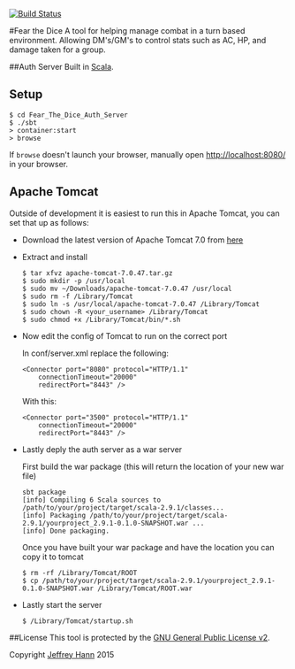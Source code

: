[![Build Status](https://travis-ci.org/fear-the-dice/auth.svg)](https://travis-ci.org/fear-the-dice/auth)

#Fear the Dice
A tool for helping manage combat in a turn based environment. Allowing DM's/GM's to control stats such as AC, HP, and damage taken for a group.

##Auth Server
Built in [Scala](http://www.scala-lang.org/).

## Setup

```
$ cd Fear_The_Dice_Auth_Server
$ ./sbt
> container:start
> browse
```

If `browse` doesn't launch your browser, manually open [http://localhost:8080/](http://localhost:8080/) in your browser.

## Apache Tomcat
Outside of development it is easiest to run this in Apache Tomcat, you can set that up as follows:

+ Download the latest version of Apache Tomcat 7.0 from [here](http://tomcat.apache.org/download-70.cgi)
+ Extract and install

    ```
    $ tar xfvz apache-tomcat-7.0.47.tar.gz
    $ sudo mkdir -p /usr/local
    $ sudo mv ~/Downloads/apache-tomcat-7.0.47 /usr/local
    $ sudo rm -f /Library/Tomcat
    $ sudo ln -s /usr/local/apache-tomcat-7.0.47 /Library/Tomcat
    $ sudo chown -R <your_username> /Library/Tomcat
    $ sudo chmod +x /Library/Tomcat/bin/*.sh
    ```

+ Now edit the config of Tomcat to run on the correct port

    In conf/server.xml replace the following:
    
    ```
    <Connector port="8080" protocol="HTTP/1.1"
        connectionTimeout="20000"
        redirectPort="8443" />
    ```
    
    With this:
    
    
    ```
    <Connector port="3500" protocol="HTTP/1.1"
        connectionTimeout="20000"
        redirectPort="8443" />
    ```

+ Lastly deply the auth server as a war server

    First build the war package (this will return the location of your new war file)

    ```
    sbt package
    [info] Compiling 6 Scala sources to /path/to/your/project/target/scala-2.9.1/classes...
    [info] Packaging /path/to/your/project/target/scala-2.9.1/yourproject_2.9.1-0.1.0-SNAPSHOT.war ...
    [info] Done packaging.
    ```
    
    Once you have built your war package and have the location you can copy it to tomcat
    
    ```
    $ rm -rf /Library/Tomcat/ROOT
    $ cp /path/to/your/project/target/scala-2.9.1/yourproject_2.9.1-0.1.0-SNAPSHOT.war /Library/Tomcat/ROOT.war
    ```    
    
+ Lastly start the server

    ```
    $ /Library/Tomcat/startup.sh
    ```

##License
This tool is protected by the [GNU General Public License v2](http://www.gnu.org/licenses/gpl-2.0.html).

Copyright [Jeffrey Hann](http://jeffreyhann.ca/) 2015
